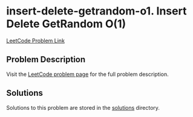 # insert-delete-getrandom-o1. Insert Delete GetRandom O(1)

[LeetCode Problem Link](https://leetcode.com/problems/insert_delete_getrandom_o1/)

## Problem Description

Visit the [LeetCode problem page](https://leetcode.com/problems/insert_delete_getrandom_o1/) for the full problem description.

## Solutions

Solutions to this problem are stored in the [solutions](./solutions) directory.
